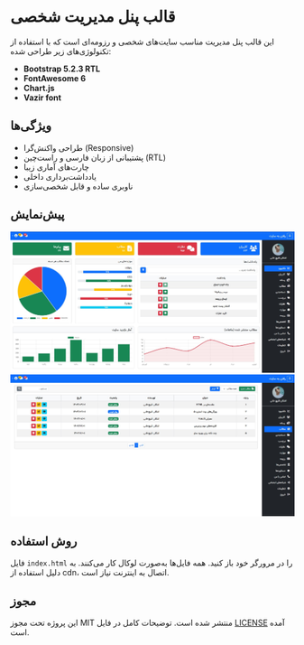 # قالب پنل مدیریت شخصی

این قالب پنل مدیریت مناسب سایت‌های شخصی و رزومه‌ای است که با استفاده از تکنولوژی‌های زیر طراحی شده:

- **Bootstrap 5.2.3 RTL**
- **FontAwesome 6**
- **Chart.js**
- **Vazir font**

## ویژگی‌ها

- طراحی واکنش‌گرا (Responsive)
- پشتیبانی از زبان فارسی و راست‌چین (RTL)
- چارت‌های آماری زیبا
- یادداشت‌برداری داخلی
- ناوبری ساده و قابل شخصی‌سازی

## پیش‌نمایش

![پیش‌نمایش داشبورد](./screenshots/dashboard.jpg)  
![پیش‌نمایش مطالب](./screenshots/posts.jpg)

## روش استفاده

فایل `index.html` را در مرورگر خود باز کنید. همه فایل‌ها به‌صورت لوکال کار می‌کنند.
به دلیل استفاده از cdn، اتصال به اینترنت نیاز است.

## مجوز

این پروژه تحت مجوز MIT منتشر شده است. توضیحات کامل در فایل [LICENSE](./LICENSE) آمده است.
